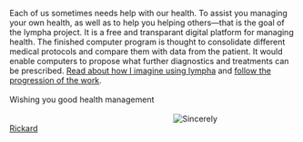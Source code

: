 

<script>
document.getElementById( "indexsmall").style.backgroundColor="#EFAB00";
document.getElementById( "indextext").style.color="#000000";
document.getElementById( "index").className="menu2active";
</script>
Each of us sometimes needs help with our health. To assist you managing your own health, as well as to help you helping others—that is the goal of the <span class="sc">lympha</span> project. It is a free and transparant digital platform for managing health. The finished computer program is thought to consolidate different medical protocols and compare them with data from the patient. It would enable computers to propose what further diagnostics and treatments can be prescribed. <a href="http://rickardhultgren.github.io/lympha/about#use">Read about how I imagine using <span class="sc">lympha</span></a> and <a href="http://rickardhultgren.github.io/lympha/about#progress">follow the progression of the work</a>.
<br><br>
Wishing you good health management
<br><br>
<a href="https://github.com/RickardHultgren"><img src="https://avatars3.githubusercontent.com/u/16224494?v=3&s=80" style="float:left;margin-left:30vw;" /></a>Sincerely<br><a href="https://github.com/RickardHultgren">Rickard</a>
<br><br>
